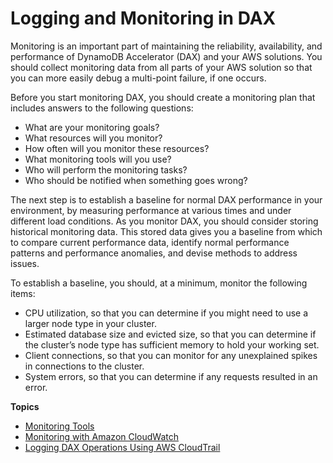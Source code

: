 # Logging and Monitoring in DAX<a name="DAX.Monitoring"></a>

Monitoring is an important part of maintaining the reliability, availability, and performance of DynamoDB Accelerator \(DAX\) and your AWS solutions\. You should collect monitoring data from all parts of your AWS solution so that you can more easily debug a multi\-point failure, if one occurs\. 

Before you start monitoring DAX, you should create a monitoring plan that includes answers to the following questions:
+ What are your monitoring goals?
+ What resources will you monitor?
+ How often will you monitor these resources?
+ What monitoring tools will you use?
+ Who will perform the monitoring tasks?
+ Who should be notified when something goes wrong?

The next step is to establish a baseline for normal DAX performance in your environment, by measuring performance at various times and under different load conditions\. As you monitor DAX, you should consider storing historical monitoring data\. This stored data gives you a baseline from which to compare current performance data, identify normal performance patterns and performance anomalies, and devise methods to address issues\. 

To establish a baseline, you should, at a minimum, monitor the following items:
+ CPU utilization, so that you can determine if you might need to use a larger node type in your cluster\.
+ Estimated database size and evicted size, so that you can determine if the cluster’s node type has sufficient memory to hold your working set\.
+ Client connections, so that you can monitor for any unexplained spikes in connections to the cluster\.
+ System errors, so that you can determine if any requests resulted in an error\.

**Topics**
+ [Monitoring Tools](dax-monitoring-automated-manual.md)
+ [Monitoring with Amazon CloudWatch](dax-monitoring-cloudwatch.md)
+ [Logging DAX Operations Using AWS CloudTrail](dax-logging-using-cloudtrail.md)